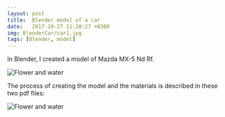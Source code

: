 ```yaml
---
layout: post
title:  Blender model of a car
date:   2017-10-27 11:20:27 +0300
img: BlenderCar/car1.jpg
tags: [Blender, model]
---
```

In Blender, I created a model of Mazda MX-5 Nd Rf.

![Flower and water]({{site.baseurl}}/images/pages/BlenderCar/car2.jpg)

The process of creating the model and the materials is described in these two pdf files:
<object data="https://drive.google.com/drive/u/1/folders/1QjOYbIpHDMQb3QatyPtTryLgO2YkcgNY" width="100%" height="1080px" type='application/pdf'></object>
<object data="https://drive.google.com/drive/u/1/folders/1QjOYbIpHDMQb3QatyPtTryLgO2YkcgNY" width="100%" height="1080px" type='application/pdf'></object>

<object data="pdf/Creating-model-of-mazda.pdf" width="100%" height="1080px" type='application/pdf'></object>

![Flower and water]({{site.baseurl}}/images/pages/BlenderCar/car3.jpg)